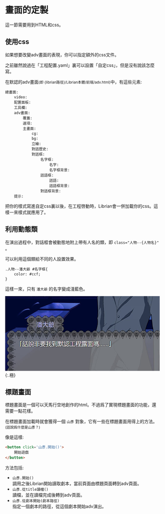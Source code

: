 # 畫面的定製

這一節需要用到HTML和css。

## 使用css

如果想要改變adv畫面的表現，你可以指定額外的css文件。

之前雖然說過在「工程配置.yaml」裏可以設置「自定css」，但是沒有說該怎麼寫。   

在默認的adv畫面<small>(即 {librian路徑}/Librian本體/前端/adv.html)</small>中，有這些元素:

```
總畫面:
    video:
    配置面板:
    工具欄:
    adv畫面:
        覆蓋:
        選項:
        主畫面:
            cg:
            bg:
            立繪:
            對話歷史:
            對話框:
                名字框:
                    名字:
                    名字框背景:
                話語框:
                    話語:
                    話語框背景:
                對話框背景:
    提示:
```

把你的樣式寫進自定css裏以後，在工程啓動時，Librian會一併加載你的css。這樣一來樣式就應用了。   

## 利用動態類

在演出過程中，對話框會被動態地附上帶有人名的類，即 `class="人物--{人物名}"` 。

可以利用這個類給不同的人設置效果。

```
.人物--潘大爺 #名字框{ 
    color: #ccf;
}
```

這樣一來，只有 `潘大爺` 的名字變成淺藍色。

![](./bl.jpg){:.極}

## 標題畫面

標題畫面是一個可以天馬行空地創作的html。不過爲了實現標題畫面的功能，還需要一點花樣。    

在標題畫面加載時就會獲得一個 `山彥` 對象，它有一些在標題畫面用得上的方法。   
<small>(話說爲什麼是山彥？)</small>


像是這樣:
```html
<button click='山彥.開始()'>
    開始遊戲
</button>
```
方法包括: 
    
+ `山彥.開始()`      
  調用之後Librian開始讀取劇本，當前頁面由標題頁面轉到adv頁面。
+ `山彥.從title讀檔()`    
  讀檔，並在讀檔完成後轉到adv頁面。
+ `山彥.從劇本開始(劇本路徑)`    
  指定一個劇本的路徑，從這個劇本開始adv演出。
